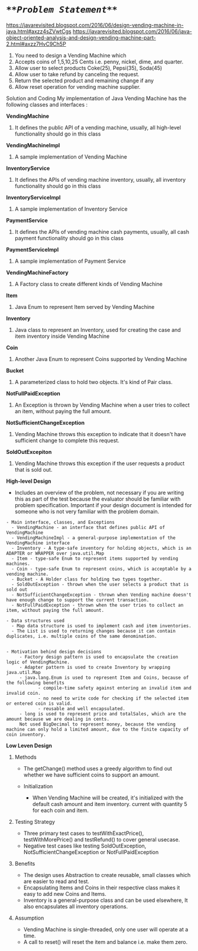 # _`**Problem Statement**`_
https://javarevisited.blogspot.com/2016/06/design-vending-machine-in-java.html#axzz4sZVwtCgs
https://javarevisited.blogspot.com/2016/06/java-object-oriented-analysis-and-design-vending-machine-part-2.html#axzz7HvC9Ch5P
1. You need to design a Vending Machine which
2. Accepts coins of 1,5,10,25 Cents i.e. penny, nickel, dime, and quarter.
3. Allow user to select products Coke(25), Pepsi(35), Soda(45)
4. Allow user to take refund by canceling the request.
5. Return the selected product and remaining change if any
6. Allow reset operation for vending machine supplier.


Solution and Coding
My implementation of Java Vending Machine has the following classes and interfaces :

**VendingMachine**
1. It defines the public API of a vending machine, usually, all high-level functionality should go in this class

**VendingMachineImpl**
1. A sample implementation of Vending Machine

**InventoryService**
1. It defines the APIs of vending machine inventory, usually, all inventory functionality should go in this class

**InventoryServiceImpl**
1. A sample implementation of Inventory Service

**PaymentService**
1. It defines the APIs of vending machine cash payments, usually, all cash payment functionality should go in this class

**PaymentServiceImpl**
1. A sample implementation of Payment Service

**VendingMachineFactory**
1. A Factory class to create different kinds of Vending Machine

**Item**
1. Java Enum to represent Item served by Vending Machine

**Inventory**
1. Java class to represent an Inventory, used for creating the case and item inventory inside Vending Machine

**Coin**
1. Another Java Enum to represent Coins supported by Vending Machine

**Bucket**
1. A parameterized class to hold two objects. It's kind of Pair class.

**NotFullPaidException**
1. An Exception is thrown by Vending Machine when a user tries to collect an item, without paying the full amount.

**NotSufficientChangeException**
1. Vending Machine throws this exception to indicate that it doesn't have sufficient change to complete this request.

**SoldOutExcepiton**
1. Vending Machine throws this exception if the user requests a product that is sold out.


**High-level Design**
   - Includes an overview of the problem, not necessary if you are writing this as part of the test because the evaluator should be familiar with problem specification. Important if your design document is intended for someone who is not very familiar with the problem domain.

    - Main interface, classes, and Exceptions
      - VendingMachine - an interface that defines public API of VendingMachine
      - VendingMachineImpl - a general-purpose implementation of the VendingMachine interface
      - Inventory - A type-safe inventory for holding objects, which is an ADAPTER or WRAPPER over java.util.Map
      - Item - type-safe Enum to represent items supported by vending machines.
      - Coin - type-safe Enum to represent coins, which is acceptable by a vending machine.
      - Bucket - A Holder class for holding two types together.
      - SoldOutException - thrown when the user selects a product that is sold out
      - NotSufficientChangeException - thrown when Vending machine doesn't have enough change to support the current transaction.
      - NotFullPaidException - thrown when the user tries to collect an item, without paying the full amount.

    - Data structures used
      - Map data structure is used to implement cash and item inventories.
      - The List is used to returning changes because it can contain duplicates, i.e. multiple coins of the same denomination.


    - Motivation behind design decisions
         - Factory design pattern is used to encapsulate the creation logic of VendingMachine.
         - Adapter pattern is used to create Inventory by wrapping java.util.Map
         - java.lang.Enum is used to represent Item and Coins, because of the following benefits
                - compile-time safety against entering an invalid item and invalid coin.
                - no need to write code for checking if the selected item or entered coin is valid.
                - reusable and well encapsulated.
         - long is used to represent price and totalSales, which are the amount because we are dealing in cents.
         Not used BigDecimal to represent money, because the vending machine can only hold a limited amount, due to the finite capacity of coin inventory.

**Low Leven Design**
1) Methods
   -  The getChange() method uses a greedy algorithm to find out whether we have sufficient coins to support an amount.

    - Initialization 
        -  When Vending Machine will be created, it's initialized with the default cash amount and item inventory. current with quantity 5 for each coin and item.

2) Testing Strategy
    - Three primary test cases to testWithExactPrice(), testWithMorePrice() and testRefund() to cover general usecase.
    - Negative test cases like testing SoldOutException, NotSufficientChangeException or NotFullPaidException
    

3) Benefits
    - The design uses Abstraction to create reusable, small classes which are easier to read and test.
    - Encapsulating Items and Coins in their respective class makes it easy to add new Coins and Items.
    - Inventory is a general-purpose class and can be used elsewhere, It also encapsulates all inventory operations.

4) Assumption
    - Vending Machine is single-threaded, only one user will operate at a time.
    - A call to reset() will reset the item and balance i.e. make them zero.